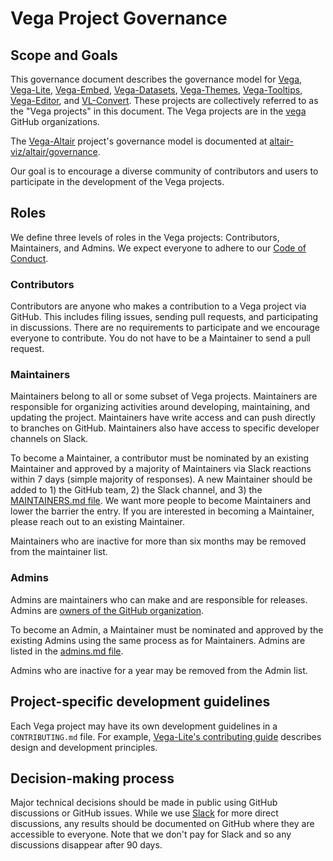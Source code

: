 # Vega Project Governance

## Scope and Goals

This governance document describes the governance model for [Vega](https://github.com/vega/vega), [Vega-Lite](https://github.com/vega/vega-lite), [Vega-Embed](https://github.com/vega/vega-embed), [Vega-Datasets](https://github.com/vega/vega-datasets), [Vega-Themes](https://github.com/vega/vega-themes), [Vega-Tooltips](https://github.com/vega/vega-tooltip), [Vega-Editor](https://github.com/vega/editor), and [VL-Convert](https://github.com/vega/vl-convert). These projects are collectively referred to as the "Vega projects" in this document. The Vega projects are in the [vega](https://github.com/vega) GitHub organizations.

The [Vega-Altair](https://github.com/altair-viz/altair) project's governance model is documented at [altair-viz/altair/governance](https://github.com/altair-viz/altair/blob/main/governance/project-docs/GOVERNANCE.md).

Our goal is to encourage a diverse community of contributors and users to participate in the development of the Vega projects.

## Roles

We define three levels of roles in the Vega projects: Contributors, Maintainers, and Admins. We expect everyone to adhere to our [Code of Conduct](CODE_OF_CONDUCT.md).

### Contributors

Contributors are anyone who makes a contribution to a Vega project via GitHub. This includes filing issues, sending pull requests, and participating in discussions. There are no requirements to participate and we encourage everyone to contribute. You do not have to be a Maintainer to send a pull request.

### Maintainers

Maintainers belong to all or some subset of Vega projects. Maintainers are responsible for organizing activities around developing, maintaining, and updating the project. Maintainers have write access and can push directly to branches on GitHub. Maintainers also have access to specific developer channels on Slack.

To become a Maintainer, a contributor must be nominated by an existing Maintainer and approved by a majority of Maintainers via Slack reactions within 7 days (simple majority of responses). A new Maintainer should be added to 1) the GitHub team, 2) the Slack channel, and 3) the [MAINTAINERS.md file](MAINTAINERS.md). We want more people to become Maintainers and lower the barrier the entry. If you are interested in becoming a Maintainer, please reach out to an existing Maintainer.

Maintainers who are inactive for more than six months may be removed from the maintainer list.

### Admins

Admins are maintainers who can make and are responsible for releases. Admins are [owners of the GitHub organization](https://docs.github.com/en/organizations/managing-peoples-access-to-your-organization-with-roles/roles-in-an-organization#organization-owners).

To become an Admin, a Maintainer must be nominated and approved by the existing Admins using the same process as for Maintainers. Admins are listed in the [admins.md file](ADMINS.md).

Admins who are inactive for a year may be removed from the Admin list.

## Project-specific development guidelines

Each Vega project may have its own development guidelines in a `CONTRIBUTING.md` file. For example, [Vega-Lite's contributing guide](https://github.com/vega/vega-lite/blob/main/CONTRIBUTING.md) describes design and development principles.

## Decision-making process

Major technical decisions should be made in public using GitHub discussions or GitHub issues. While we use [Slack](https://bit.ly/join-vega-slack-2022) for more direct discussions, any results should be documented on GitHub where they are accessible to everyone. Note that we don't pay for Slack and so any discussions disappear after 90 days.
